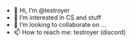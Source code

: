 - 👋 Hi, I’m @testroyer
- 👀 I’m interested in CS and stuff
- 💞️ I’m looking to collaborate on ...
- 📫 How to reach me: testroyer (discord)

<!---
testroyer/testroyer is a ✨ special ✨ repository because its `README.md` (this file) appears on your GitHub profile.
You can click the Preview link to take a look at your changes.
--->
